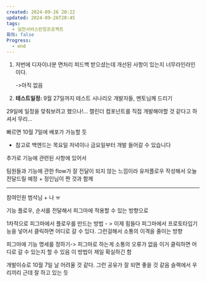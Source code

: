 ```yaml
---
created: 2024-09-26 20:22
updated: 2024-09-26T20:45
tags:
  - 실전서비스런칭프로젝트
회의: false
Progress:
  - end
---
```


1. 저번에 디자이너분 면처리 피드백 받으셨는데 개선된 사항이 있는지
   너무라인라인 이다.
   
   ->아직 없음
   
2. **테스트일정:**
9월 27일까지 테스트 시나리오 개발자들, 멘토님께 드리기  

29일에 일정을 맞춰보려고 했으나!... 캘린더 컴포넌트를 직접 개발해야할 것 같다고 하셔서 무리... 

빠르면 10월 7일에 배포가 가능할 듯
- 참고로 백엔드는 목요일 저녁이나 금요일부터 개발 들어갈 수 있습니다

추가로 기능에 관련된 사항에 있어서

팀원들과 기능에 관한 flow가 잘 전달이 되지 않는 느낌이라 유저플로우 작성해서 오늘 전달드릴 예정 + 정인님이 짠 것과 함께

---
참여인원 범석님 + 나 ㅠ 

기능 플로우, 순서를 전달해서 피그마에 적용할 수 있는 방향으로

1차적으로 피그마에서 플로우를 만드는 방법 - > 이제 힘들다
피그마에서 프로토타입기능을 넣어서 클릭하면 어디로 갈 수 있다. 그런걸해서 소통의 이격을 줄이는 방향

피그마에 기능 명세를 정하기-> 피그마로 하는게 소통의 오류가 없음
이거 클릭하면 어디로 갈 수 있는지 할 수 있음 
이 방법이 제일 확실하긴 함

개발이슈로 10월 7일 날 어려울 것 같다. 그런 공유가 잘 되면 좋을 것 같음 슬랙에서 우리끼리 근데 잘 하고 있는 듯




